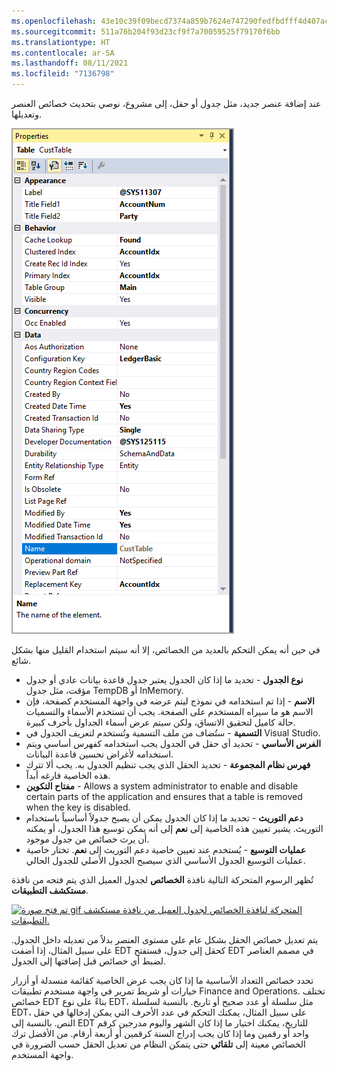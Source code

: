 ```yaml
---
ms.openlocfilehash: 43e10c39f09becd7374a859b7624e747290fedfbdfff4d407ac2e96e9ef54bfb
ms.sourcegitcommit: 511a76b204f93d23cf9f7a70059525f79170f6bb
ms.translationtype: HT
ms.contentlocale: ar-SA
ms.lasthandoff: 08/11/2021
ms.locfileid: "7136798"
---
```

عند إضافة عنصر جديد، مثل جدول أو حقل، إلى مشروع، نوصي بتحديث خصائص العنصر وتعديلها. 

[![لقطة شاشة لصفحة الخصائص تعرض خصائص جدول العميل.](../media/table-properties.png)](../media/table-properties.png#lightbox)


في حين أنه يمكن التحكم بالعديد من الخصائص، إلا أنه سيتم استخدام القليل منها بشكل شائع. 

-   **نوع الجدول** - تحديد ما إذا كان الجدول يعتبر جدول قاعدة بيانات عادي أو جدول مؤقت، مثل جدول TempDB أو InMemory.
-   **الاسم** - إذا تم استخدامه في نموذج ليتم عرضه في واجهة المستخدم كصفحة، فإن الاسم هو ما سيراه المستخدم على الصفحة.
    يجب أن تستخدم الأسماء والتسميات حالة كاميل لتحقيق الاتساق، ولكن سيتم عرض أسماء الجداول بأحرف كبيرة.
-   **التسمية** - ستُضاف من ملف التسمية وتُستخدم لتعريف الجدول في Visual Studio.
-   **الفرس الأساسي** - تحديد أي حقل في الجدول يجب استخدامه كفهرس أساسي ويتم استخدامه لأغراض تحسين قاعدة البيانات.
-   **فهرس نظام المجموعة** - تحديد الحقل الذي يجب تنظيم الجدول به. يجب ألا تترك هذه الخاصية فارغه أبداً.
-   **مفتاح التكوين** - Allows a system administrator to enable and disable certain parts of the application and ensures that a table is removed when the key is disabled.
-   **دعم التوريث** - تحديد ما إذا كان الجدول يمكن أن يصبح جدولاً أساسياً باستخدام التوريث. يشير تعيين هذه الخاصية إلى **نعم** إلى أنه يمكن توسيع هذا الجدول، أو يمكنه أن يرث خصائص من جدول موجود.
-   **عمليات التوسيع** - يُستخدم عند تعيين خاصية دعم التوريث إلى **نعم**. تختار خاصية عمليات التوسيع الجدول الأساسي الذي سيصبح الجدول الأصلي للجدول الحالي.

تُظهر الرسوم المتحركة التالية نافذة **الخصائص** لجدول العميل الذي يتم فتحه من نافذة **مستكشف التطبيقات**.

[![تم فتح صورة gif المتحركة لنافذة الخصائص لجدول العميل من نافذة مستكشف التطبيقات.](../media/table-properties.gif)](../media/table-properties.gif#lightbox)

يتم تعديل خصائص الحقل بشكل عام على مستوى العنصر بدلاً من تعديله داخل الجدول. على سبيل المثال، إذا أضفت EDT كحقل إلى جدول، فستفتح EDT في مصمم العناصر لضبط أي خصائص قبل إضافتها إلى الجدول.

تحدد خصائص التعداد الأساسية ما إذا كان يجب عرض الخاصية كقائمة منسدلة أو أزرار خيارات أو شريط تمرير في واجهة مستخدم تطبيقات Finance and Operations. تختلف خصائص EDT بناءً على نوع EDT، مثل سلسلة أو عدد صحيح أو تاريخ. بالنسبة لسلسلة EDT، على سبيل المثال، يمكنك التحكم في عدد الأحرف التي يمكن إدخالها في حقل النص. بالنسبة إلى EDT للتاريخ، يمكنك اختيار ما إذا كان الشهر واليوم مدرجين كرقم واحد أو رقمين وما إذا كان يجب إدراج السنة كرقمين أو أربعة أرقام. من الأفضل ترك الخصائص معينة إلى **تلقائي** حتى يتمكن النظام من تعديل الحقل حسب الضرورة في واجهة المستخدم.
